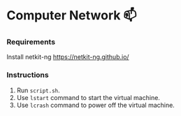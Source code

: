 # Computer Network :mailbox:

### Requirements

Install netkit-ng https://netkit-ng.github.io/

### Instructions

1. Run `script.sh`.
2. Use `lstart` command to start the virtual machine.
3. Use `lcrash` command to power off the virtual machine.
